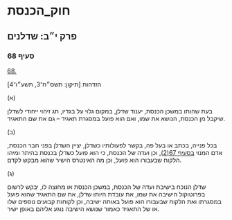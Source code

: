 # חוק_הכנסת

## פרק י״ב: שדלנים

### סעיף 68

[68.](https://he.wikisource.org/wiki/חוק_הכנסת#סעיף_68)

הזדהות [תיקון: תשס״ח־3, תשע״ו־4]

(א)

בעת שהותו במשכן הכנסת, יענוד שדלן, במקום גלוי על בגדיו, תג זיהוי ייחודי לשדלן שיקבל מן הכנסת, הנושא את שמו, ואם הוא פועל במסגרת תאגיד – גם את שם התאגיד.

(ב)

בכל פנייה, בכתב או בעל פה, בקשר לפעולותיו כשדלן, יציין השדלן בפני חבר הכנסת, אדם המנוי [בסעיף 67(2)](https://he.wikisource.org/wiki/חוק_הכנסת#סעיף_67), וכן ועדה של הכנסת, כי הוא פועל כשדלן בכנסת בהיתר ומיהו הלקוח שבעבורו הוא פועל, וכן מה האינטרס הישיר שהוא מבקש לקדם.

(ג)

שדלן הנוכח בישיבת ועדה של הכנסת, במשכן הכנסת או מחוצה לו, יבקש לרשום בפרוטוקול הישיבה את שמו, את עובדת היותו שדלן, את שם התאגיד שהוא פועל במסגרתו ואת הלקוח שבעבורו הוא פועל באותה ישיבה, וכן לקוחות קבועים נוספים שלו או של התאגיד כאמור שנושא הישיבה נוגע אליהם באופן ישיר.